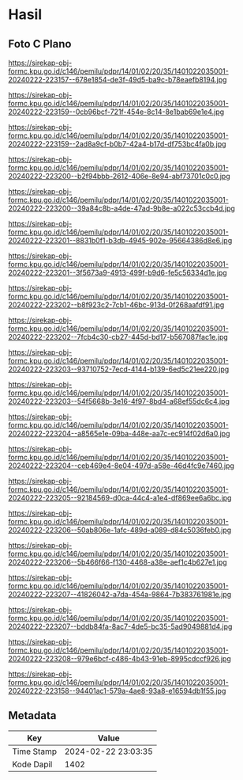 # Hasil

## Foto C Plano

https://sirekap-obj-formc.kpu.go.id/c146/pemilu/pdpr/14/01/02/20/35/1401022035001-20240222-223157--678e1854-de3f-49d5-ba9c-b78eaefb8194.jpg

https://sirekap-obj-formc.kpu.go.id/c146/pemilu/pdpr/14/01/02/20/35/1401022035001-20240222-223159--0cb96bcf-721f-454e-8c14-8e1bab69e1e4.jpg

https://sirekap-obj-formc.kpu.go.id/c146/pemilu/pdpr/14/01/02/20/35/1401022035001-20240222-223159--2ad8a9cf-b0b7-42a4-b17d-df753bc4fa0b.jpg

https://sirekap-obj-formc.kpu.go.id/c146/pemilu/pdpr/14/01/02/20/35/1401022035001-20240222-223200--b2f94bbb-2612-406e-8e94-abf73701c0c0.jpg

https://sirekap-obj-formc.kpu.go.id/c146/pemilu/pdpr/14/01/02/20/35/1401022035001-20240222-223200--39a84c8b-a4de-47ad-9b8e-a022c53ccb4d.jpg

https://sirekap-obj-formc.kpu.go.id/c146/pemilu/pdpr/14/01/02/20/35/1401022035001-20240222-223201--8831b0f1-b3db-4945-902e-95664386d8e6.jpg

https://sirekap-obj-formc.kpu.go.id/c146/pemilu/pdpr/14/01/02/20/35/1401022035001-20240222-223201--3f5673a9-4913-499f-b9d6-fe5c56334d1e.jpg

https://sirekap-obj-formc.kpu.go.id/c146/pemilu/pdpr/14/01/02/20/35/1401022035001-20240222-223202--b8f923c2-7cb1-46bc-913d-0f268aafdf91.jpg

https://sirekap-obj-formc.kpu.go.id/c146/pemilu/pdpr/14/01/02/20/35/1401022035001-20240222-223202--7fcb4c30-cb27-445d-bd17-b567087fac1e.jpg

https://sirekap-obj-formc.kpu.go.id/c146/pemilu/pdpr/14/01/02/20/35/1401022035001-20240222-223203--93710752-7ecd-4144-b139-6ed5c21ee220.jpg

https://sirekap-obj-formc.kpu.go.id/c146/pemilu/pdpr/14/01/02/20/35/1401022035001-20240222-223203--54f5668b-3e16-4f97-8bd4-a68ef55dc6c4.jpg

https://sirekap-obj-formc.kpu.go.id/c146/pemilu/pdpr/14/01/02/20/35/1401022035001-20240222-223204--a8565e1e-09ba-448e-aa7c-ec914f02d6a0.jpg

https://sirekap-obj-formc.kpu.go.id/c146/pemilu/pdpr/14/01/02/20/35/1401022035001-20240222-223204--ceb469e4-8e04-497d-a58e-46d4fc9e7460.jpg

https://sirekap-obj-formc.kpu.go.id/c146/pemilu/pdpr/14/01/02/20/35/1401022035001-20240222-223205--92184569-d0ca-44c4-a1e4-df869ee6a6bc.jpg

https://sirekap-obj-formc.kpu.go.id/c146/pemilu/pdpr/14/01/02/20/35/1401022035001-20240222-223206--50ab806e-1afc-489d-a089-d84c5036feb0.jpg

https://sirekap-obj-formc.kpu.go.id/c146/pemilu/pdpr/14/01/02/20/35/1401022035001-20240222-223206--5b466f66-f130-4468-a38e-aef1c4b627e1.jpg

https://sirekap-obj-formc.kpu.go.id/c146/pemilu/pdpr/14/01/02/20/35/1401022035001-20240222-223207--41826042-a7da-454a-9864-7b383761981e.jpg

https://sirekap-obj-formc.kpu.go.id/c146/pemilu/pdpr/14/01/02/20/35/1401022035001-20240222-223207--bddb84fa-8ac7-4de5-bc35-5ad9049881d4.jpg

https://sirekap-obj-formc.kpu.go.id/c146/pemilu/pdpr/14/01/02/20/35/1401022035001-20240222-223208--979e6bcf-c486-4b43-91eb-8995cdccf926.jpg

https://sirekap-obj-formc.kpu.go.id/c146/pemilu/pdpr/14/01/02/20/35/1401022035001-20240222-223158--94401ac1-579a-4ae8-93a8-e16594db1f55.jpg


## Metadata

| Key        | Value               |
| ---------- | ------------------- |
| Time Stamp | 2024-02-22 23:03:35 |
| Kode Dapil | 1402                |



